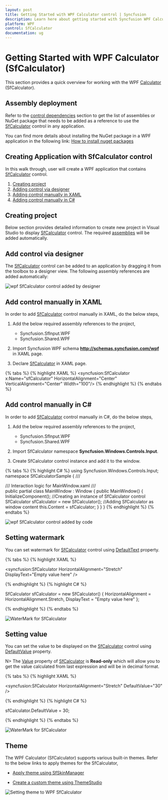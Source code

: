 ```yaml
---
layout: post
title: Getting Started with WPF Calculator control | Syncfusion
description: Learn here about getting started with Syncfusion WPF Calculator (SfCalculator) control, its elements and more.
platform: WPF
control: SfCalculator
documentation: ug
---
```


# Getting Started with WPF Calculator (SfCalculator)
This section provides a quick overview for working with the WPF [Calculator](https://www.syncfusion.com/wpf-controls/calculator) (SfCalculator).

## Assembly deployment
Refer to the [control dependencies](https://help.syncfusion.com/wpf/control-dependencies#sfcalculator) section to get the list of assemblies or NuGet package that needs to be added as a reference to use the [SfCalculator](https://help.syncfusion.com/cr/wpf/Syncfusion.Windows.Controls.Input.SfCalculator.html) control in any application.

You can find more details about installing the NuGet package in a WPF application in the following link:
[How to install nuget packages](https://help.syncfusion.com/wpf/visual-studio-integration/nuget-packages#installing-nuget-packages)

## Creating Application with SfCalculator control
In this walk through, user will create a WPF application that contains [SfCalculator](https://help.syncfusion.com/cr/wpf/Syncfusion.Windows.Controls.Input.SfCalculator.html) control.
1. [Creating project](#Creating-the-project)
2. [Adding control via designer](#Adding-control-via-designer)
3. [Adding control manually in XAML](#Adding-control-manually-in-XAML)
4. [Adding control manually in C#](#Adding-control-manually-in-C#)

## Creating project
Below section provides detailed information to create new project in Visual Studio to display [SfCalculator](https://help.syncfusion.com/cr/wpf/Syncfusion.Windows.Controls.Input.SfCalculator.html) control. The required [assemblies](https://help.syncfusion.com/wpf/control-dependencies#sfcalculator) will be added automatically.

## Add control via designer

The [SfCalculator](https://help.syncfusion.com/cr/wpf/Syncfusion.Windows.Controls.Input.SfCalculator.html) control can be added to an application by dragging it from the toolbox to a designer view. The following assembly references are added automatically:

![wpf SfCalculator control added by designer](Getting-Started_images/wpf-sfcalculator-control-added-by-designer.png)

## Add control manually in XAML

In order to add [SfCalculator](https://help.syncfusion.com/cr/wpf/Syncfusion.Windows.Controls.Input.SfCalculator.html) control manually in XAML, do the below steps,

1. Add the below required assembly references to the project,

   * Syncfusion.SfInput.WPF
   * Syncfusion.Shared.WPF

2. Import Syncfusion WPF schema **http://schemas.syncfusion.com/wpf** in XAML page.

3. Declare [SfCalculator](https://help.syncfusion.com/cr/wpf/Syncfusion.Windows.Controls.Input.SfCalculator.html) in XAML page.

{% tabs %}
{% highlight XAML %}
<Window xmlns="http://schemas.microsoft.com/winfx/2006/xaml/presentation"
        xmlns:x="http://schemas.microsoft.com/winfx/2006/xaml"
        xmlns:syncfusion="http://schemas.syncfusion.com/wpf" 
        x:Class="SfCalculatorSample.MainWindow"
        Title="SfCalculator Sample" Height="350" Width="525">
    <Grid>
        <syncfusion:SfCalculator x:Name="sfCalculator" HorizontalAlignment="Center" VerticalAlignment="Center" Width="100"/>
    </Grid>
</Window>
{% endhighlight %}
{% endtabs %}

## Add control manually in C#

In order to add [SfCalculator](https://help.syncfusion.com/cr/wpf/Syncfusion.Windows.Controls.Input.SfCalculator.html) control manually in C#, do the below steps,

1. Add the below required assembly references to the project,

    * Syncfusion.SfInput.WPF
    * Syncfusion.Shared.WPF

2. Import SfCalculator namespace **Syncfusion.Windows.Controls.Input**.

3. Create SfCalculator control instance and add it to the window.

{% tabs %}
{% highlight C# %}
using Syncfusion.Windows.Controls.Input;
namespace SfCalculatorSample
{
    /// <summary>
    /// Interaction logic for MainWindow.xaml
    /// </summary>
    public partial class MainWindow : Window
    {
        public MainWindow()
        {
            InitializeComponent();
            //Creating an instance of SfCalculator control
            SfCalculator sfCalculator = new SfCalculator();
            //Adding SfCalculator as window content
            this.Content = sfCalculator;
        }
    }
}
{% endhighlight %}
{% endtabs %}

![wpf SfCalculator control added by code](Getting-Started_images/wpf-sfcalculator-control-added-manually.png)

## Setting watermark
You can set watermark for [SfCalculator](https://help.syncfusion.com/cr/wpf/Syncfusion.Windows.Controls.Input.SfCalculator.html) control using [DefaultText](https://help.syncfusion.com/cr/wpf/Syncfusion.Windows.Controls.Input.SfCalculator.html#Syncfusion_Windows_Controls_Input_SfCalculator_DisplayText) property.

{% tabs %}
{% highlight XAML %}

<syncfusion:SfCalculator HorizontalAlignment="Stretch" DisplayText="Empty value here"  />

{% endhighlight %}
{% highlight C# %}

SfCalculator sfCalculator = new SfCalculator()
{
    HorizontalAlignment = HorizontalAlignment.Stretch,
    DisplayText = "Empty value here"
};

{% endhighlight %}
{% endtabs %}

![WaterMark for SfCalculator](Getting-Started_images/GettingStarted_img1.png)

## Setting value 

You can set the value to be displayed on the [SfCalculator](https://help.syncfusion.com/cr/wpf/Syncfusion.Windows.Controls.Input.SfCalculator.html) control using [DefaultValue](https://help.syncfusion.com/cr/wpf/Syncfusion.Windows.Controls.Input.SfCalculator.html#Syncfusion_Windows_Controls_Input_SfCalculator_DefaultValue) property.

N> The [Value](https://help.syncfusion.com/cr/wpf/Syncfusion.Windows.Controls.Input.SfCalculator.html#Syncfusion_Windows_Controls_Input_SfCalculator_Value) property of [SfCalculator](https://help.syncfusion.com/cr/wpf/Syncfusion.Windows.Controls.Input.SfCalculator.html) is **Read-only** which will allow you to get the value calculated from last expression and will be in decimal format.

{% tabs %}
{% highlight XAML %}

<syncfusion:SfCalculator HorizontalAlignment="Stretch"  DefaultValue="30"  />

{% endhighlight %}
{% highlight C# %}

sfCalculator.DefaultValue = 30;

{% endhighlight %}
{% endtabs %}

![WaterMark for SfCalculator](Getting-Started_images/GettingStarted_img2.png)

## Theme

The WPF Calculator (SfCalculator) supports various built-in themes. Refer to the below links to apply themes for the SfCalculator,

  * [Apply theme using SfSkinManager](https://help.syncfusion.com/wpf/themes/skin-manager)
	
  * [Create a custom theme using ThemeStudio](https://help.syncfusion.com/wpf/themes/theme-studio#creating-custom-theme)

  ![Setting theme to WPF SfCalculator](Getting-Started_images/wpf-sfcalculator-control-theme.png)